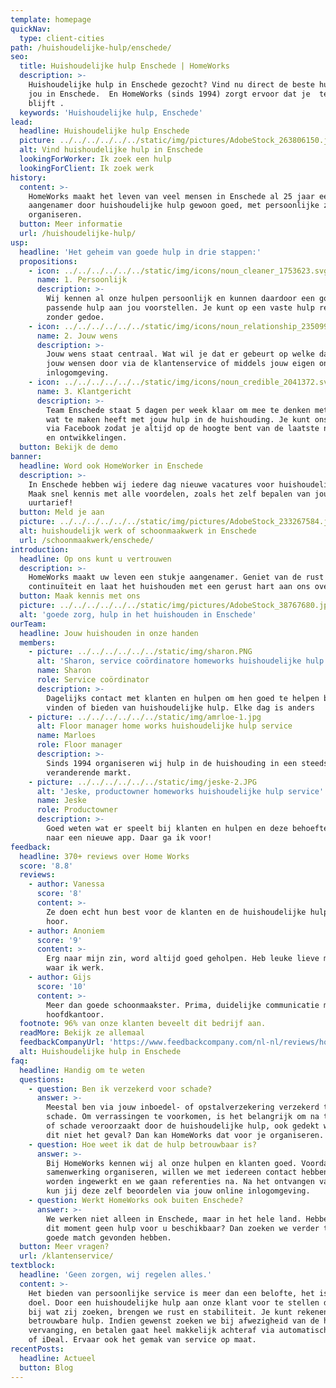 ```yaml
---
template: homepage
quickNav:
  type: client-cities
path: /huishoudelijke-hulp/enschede/
seo:
  title: Huishoudelijke hulp Enschede | HomeWorks
  description: >-
    Huishoudelijke hulp in Enschede gezocht? Vind nu direct de beste hulp voor
    jou in Enschede.  En HomeWorks (sinds 1994) zorgt ervoor dat je  tevreden
    blijft .
  keywords: 'Huishoudelijke hulp, Enschede'
lead:
  headline: Huishoudelijke hulp Enschede
  picture: ../../../../../../static/img/pictures/AdobeStock_263806150.jpg
  alt: Vind huishoudelijke hulp in Enschede
  lookingForWorker: Ik zoek een hulp
  lookingForClient: Ik zoek werk
history:
  content: >-
    HomeWorks maakt het leven van veel mensen in Enschede al 25 jaar een stukje
    aangenamer door huishoudelijke hulp gewoon goed, met persoonlijke zorg, te
    organiseren. 
  button: Meer informatie
  url: /huishoudelijke-hulp/
usp:
  headline: 'Het geheim van goede hulp in drie stappen:'
  propositions:
    - icon: ../../../../../../static/img/icons/noun_cleaner_1753623.svg
      name: 1. Persoonlijk
      description: >-
        Wij kennen al onze hulpen persoonlijk en kunnen daardoor een goed
        passende hulp aan jou voorstellen. Je kunt op een vaste hulp rekenen,
        zonder gedoe.
    - icon: ../../../../../../static/img/icons/noun_relationship_2350997.svg
      name: 2. Jouw wens
      description: >-
        Jouw wens staat centraal. Wat wil je dat er gebeurt op welke dagen? Geef
        jouw wensen door via de klantenservice of middels jouw eigen online
        inlogomgeving.
    - icon: ../../../../../../static/img/icons/noun_credible_2041372.svg
      name: 3. Klantgericht
      description: >-
        Team Enschede staat 5 dagen per week klaar om mee te denken met alles
        wat te maken heeft met jouw hulp in de huishouding. Je kunt ons volgen
        via Facebook zodat je altijd op de hoogte bent van de laatste nieuwtjes
        en ontwikkelingen.
  button: Bekijk de demo
banner:
  headline: Word ook HomeWorker in Enschede
  description: >-
    In Enschede hebben wij iedere dag nieuwe vacatures voor huishoudelijke hulp.
    Maak snel kennis met alle voordelen, zoals het zelf bepalen van jouw
    uurtarief!
  button: Meld je aan
  picture: ../../../../../../static/img/pictures/AdobeStock_233267584.jpg
  alt: huishoudelijk werk of schoonmaakwerk in Enschede
  url: /schoonmaakwerk/enschede/
introduction:
  headline: Op ons kunt u vertrouwen
  description: >-
    HomeWorks maakt uw leven een stukje aangenamer. Geniet van de rust en
    continuïteit en laat het huishouden met een gerust hart aan ons over.
  button: Maak kennis met ons
  picture: ../../../../../../static/img/pictures/AdobeStock_38767680.jpg
  alt: 'goede zorg, hulp in het huishouden in Enschede'
ourTeam:
  headline: Jouw huishouden in onze handen
  members:
    - picture: ../../../../../../static/img/sharon.PNG
      alt: 'Sharon, service coördinatore homeworks huishoudelijke hulp service'
      name: Sharon
      role: Service coördinator
      description: >-
        Dagelijks contact met klanten en hulpen om hen goed te helpen bij het
        vinden of bieden van huishoudelijke hulp. Elke dag is anders
    - picture: ../../../../../../static/img/amrloe-1.jpg
      alt: Floor manager home works huishoudelijke hulp service
      name: Marloes
      role: Floor manager
      description: >-
        Sinds 1994 organiseren wij hulp in de huishouding in een steeds
        veranderende markt.
    - picture: ../../../../../../static/img/jeske-2.JPG
      alt: 'Jeske, productowner homeworks huishoudelijke hulp service'
      name: Jeske
      role: Productowner
      description: >-
        Goed weten wat er speelt bij klanten en hulpen en deze behoefte vertalen
        naar een nieuwe app. Daar ga ik voor!
feedback:
  headline: 370+ reviews over Home Works
  score: '8.8'
  reviews:
    - author: Vanessa
      score: '8'
      content: >-
        Ze doen echt hun best voor de klanten en de huishoudelijke hulpen. Top
        hoor.
    - author: Anoniem
      score: '9'
      content: >-
        Erg naar mijn zin, word altijd goed geholpen. Heb leuke lieve mensen
        waar ik werk.
    - author: Gijs
      score: '10'
      content: >-
        Meer dan goede schoonmaakster. Prima, duidelijke communicatie met het
        hoofdkantoor.
  footnote: 96% van onze klanten beveelt dit bedrijf aan.
  readMore: Bekijk ze allemaal
  feedbackCompanyUrl: 'https://www.feedbackcompany.com/nl-nl/reviews/home-works/'
  alt: Huishoudelijke hulp in Enschede
faq:
  headline: Handig om te weten
  questions:
    - question: Ben ik verzekerd voor schade?
      answer: >-
        Meestal ben via jouw inboedel- of opstalverzekering verzekerd tegen
        schade. Om verrassingen te voorkomen, is het belangrijk om na te kijken
        of schade veroorzaakt door de huishoudelijke hulp, ook gedekt wordt. Is
        dit niet het geval? Dan kan HomeWorks dat voor je organiseren.
    - question: Hoe weet ik dat de hulp betrouwbaar is?
      answer: >-
        Bij HomeWorks kennen wij al onze hulpen en klanten goed. Voordat we een
        samenwerking organiseren, willen we met iedereen contact hebben. Hulpen
        worden ingewerkt en we gaan referenties na. Na het ontvangen van hulp
        kun jij deze zelf beoordelen via jouw online inlogomgeving.
    - question: Werkt HomeWorks ook buiten Enschede?
      answer: >-
        We werken niet alleen in Enschede, maar in het hele land. Hebben we op
        dit moment geen hulp voor u beschikbaar? Dan zoeken we verder tot we een
        goede match gevonden hebben. 
  button: Meer vragen?
  url: /klantenservice/
textblock:
  headline: 'Geen zorgen, wij regelen alles.'
  content: >-
    Het bieden van persoonlijke service is meer dan een belofte, het is ons
    doel. Door een huishoudelijke hulp aan onze klant voor te stellen die past
    bij wat zij zoeken, brengen we rust en stabiliteit. Je kunt rekenen op een
    betrouwbare hulp. Indien gewenst zoeken we bij afwezigheid van de hulp naar
    vervanging, en betalen gaat heel makkelijk achteraf via automatische incasso
    of iDeal. Ervaar ook het gemak van service op maat.
recentPosts:
  headline: Actueel
  button: Blog
---
```


